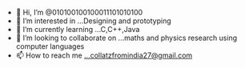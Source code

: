 - 👋 Hi, I’m @010100100100011101010100
- 👀 I’m interested in ...Designing and prototyping
- 🌱 I’m currently learning ...C,C++,Java
- 💞️ I’m looking to collaborate on ...maths and physics research using computer languages
- 📫 How to reach me ...collatzfromindia27@gmail.com

<!---
010100100100011101010100/010100100100011101010100 is a ✨ special ✨ repository because its `README.md` (this file) appears on your GitHub profile.
You can click the Preview link to take a look at your changes.
--->
